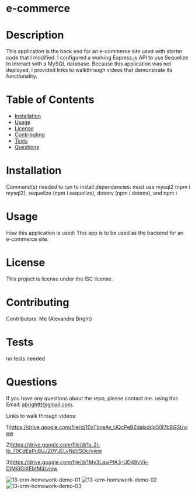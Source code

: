 # e-commerce

# Description
This application is the back end for an e-commerce site used with starter code that I modified. I configured a working Express.js API to use Sequelize to interact with a MySQL database. Because this application was not deployed, I provided links to walkthrough videos that demonstrate its functionality.


# Table of Contents
* [Installation](#installation)
* [Usage](#usage)
* [License](#license)
* [Contributing](#contributing)
* [Tests](#tests)
* [Questions](#questions)
# Installation
Command(s) needed to run to install dependencies: must use mysql2 (npm i mysql2), sequelize (npm i sequelize), dotenv (npm i dotenv), and npm i
# Usage
​How this application is used: This app is to be used as the backend for an e-commerce site.
# License
This project is license under the ISC license.
# Contributing
​Contributors: Me (Alexandra Bright)
# Tests
no tests needed
# Questions
If you have any questions about the repo, please contact me.
using this Email: abrighttt@gmail.com.

Links to walk through videos:

1)https://drive.google.com/file/d/10xTbnsAv_UQcPeBZdalxddp50I7bBGSt/view

2)https://drive.google.com/file/d/1s-2j-lb_70CdEsPu8UJZ0YJELyNpVSOc/view

3)https://drive.google.com/file/d/1My3LawPfA3-UD48yVk-DIMj0GiXEbtMd/view



![13-orm-homework-demo-01](https://user-images.githubusercontent.com/84680936/125587030-4bdf7a44-c2c1-4e5f-982e-716dec176f79.gif)
![13-orm-homework-demo-02](https://user-images.githubusercontent.com/84680936/125587131-96a75625-9ade-4691-a12b-df1c73d2bb7b.gif)
![13-orm-homework-demo-03](https://user-images.githubusercontent.com/84680936/125587186-d3aba4c6-a5b8-4c34-a154-ecdd95741123.gif)

